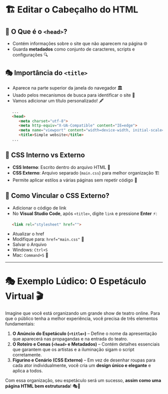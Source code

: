 # 🏗️ Editar o Cabeçalho do HTML

## 📌 O Que é o `<head>`?
- Contém informações sobre o site que não aparecem na página 🌐
- Guarda **metadados** como conjunto de caracteres, scripts e configurações 🔍

## 🎭 Importância do `<title>` 
- Aparece na parte superior da janela do navegador 🏛️
- Usado pelos mecanismos de busca para identificar o site 🔎
- Vamos adicionar um título personalizado! 🖋️

```html
   ...
   <head>
      <meta charset="utf-8">
      <meta http-equiv="X-UA-Compatible" content="IE=edge">
      <meta name="viewport" content="width=device-width, initial-scale=1.0">
      <title>Simple website</title>
   ...
```

## 🎨 CSS Interno vs Externo
- **CSS Interno**: Escrito dentro do arquivo HTML 🎨
- **CSS Externo**: Arquivo separado (`main.css`) para melhor organização 🏗️
- Permite aplicar estilos a várias páginas sem repetir código 🔄

## 🔧 Como Vincular o CSS Externo?
- Adicionar o código de link
- No **Visual Studio Code**, após `<title>`, digite `link` e pressione **Enter** ⚡:

```html
   <link rel="stylesheet" href="">
```

- Atualizar o href
- Modifique para: `href="main.css"` 📁
- Salvar o Arquivo
- Windows: `Ctrl+S`
- Mac: `Command+S` 💾

---

# 🎭 Exemplo Lúdico: O Espetáculo Virtual 🎬

Imagine que você está organizando um grande show de teatro online. Para que o público tenha a melhor experiência, você precisa de três elementos fundamentais:

1. **O Anúncio do Espetáculo (`<title>`)** – Define o nome da apresentação que aparecerá nas propagandas e na entrada do teatro.
2. **O Roteiro e Cenas (`<head>` e Metadados)** – Contém detalhes essenciais que garantem que os artistas e a iluminação sigam o script corretamente.
3. **Figurino e Cenário (CSS Externo)** – Em vez de desenhar roupas para cada ator individualmente, você cria um **design único e elegante** e aplica a todos.

Com essa organização, seu espetáculo será um sucesso, **assim como uma página HTML bem estruturada**! 🎭🚀